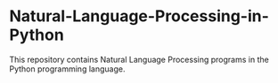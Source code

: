 # Natural-Language-Processing-in-Python
This repository contains Natural Language Processing programs in the Python programming language.
